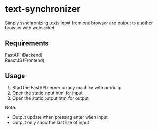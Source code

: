 # text-synchronizer
Simply synchronizing texts input from one browser and output to another browser with websocket

## Requirements
FastAPI (Backend)<br/>
ReactJS (Frontend)

## Usage
1. Start the FastAPI server on any machine with public ip
2. Open the static input html for input
3. Open the static output html for output

Note:
- Output update when pressing enter when input
- Output only show the last line of input

